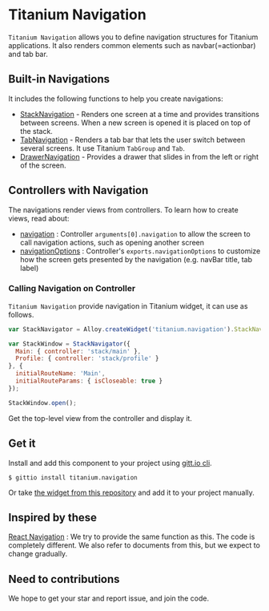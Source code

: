 # Titanium Navigation

`Titanium Navigation` allows you to define navigation structures for Titanium applications.
It also renders common elements such as navbar(=actionbar) and tab bar.

## Built-in Navigations

It includes the following functions to help you create navigations:

- [StackNavigation](/docs/navigation/StackNavigation.md) - Renders one screen at a time and provides transitions between screens. When a new screen is opened it is placed on top of the stack.
- [TabNavigation](/docs/navigation/TabNavigation.md) - Renders a tab bar that lets the user switch between several screens. It use Titanium `TabGroup` and `Tab`.
- [DrawerNavigation](/docs/navigation/DrawerNavigation.md) - Provides a drawer that slides in from the left or right of the screen.

## Controllers with Navigation

The navigations render views from controllers.
To learn how to create views, read about:

- [navigation](/docs/common/navigation.md) : Controller `arguments[0].navigation` to allow the screen to call navigation actions, such as opening another screen
- [navigationOptions](/docs/common/navigationOptions.md) : Controller's `exports.navigationOptions` to customize how the screen gets presented by the navigation (e.g. navBar title, tab label)

### Calling Navigation on Controller

`Titanium Navigation` provide navigation in Titanium widget, it can use as follows.

```js
var StackNavigator = Alloy.createWidget('titanium.navigation').StackNavigator;

var StackWindow = StackNavigator({
  Main: { controller: 'stack/main' },
  Profile: { controller: 'stack/profile' }
}, {
  initialRouteName: 'Main',
  initialRouteParams: { isCloseable: true }
});

StackWindow.open();
```

Get the top-level view from the controller and display it.

## Get it

Install and add this component to your project using [gitt.io cli](http://gitt.io/cli).

```
$ gittio install titanium.navigation
```

Or take [the widget from this repository](https://github.com/gimdongwoo/titanium-navigation/releases) and add it to your project manually.

## Inspired by these

[React Navigation](https://github.com/react-community/react-navigation) : We try to provide the same function as this. The code is completely different. We also refer to documents from this, but we expect to change gradually.

## Need to contributions

We hope to get your star and report issue, and join the code.